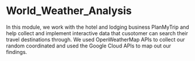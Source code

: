 # World_Weather_Analysis
In this module, we work with the hotel and lodging business PlanMyTrip and help collect and implement interactive data that cusotomer can search their travel destinations through. We used OpenWeatherMap APIs to collect our random coordinated and used the Google Cloud APIs to map out our findings. 
